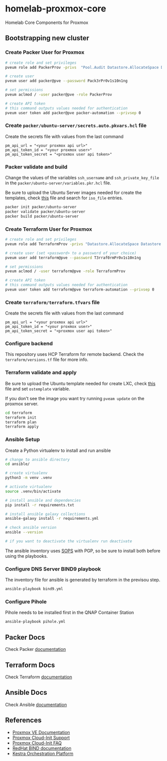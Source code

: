 # homelab-proxmox-core

Homelab Core Components for Proxmox

## Bootstrapping new cluster

### Create Packer User for Proxmox

```bash
# create role and set privileges
pveum role add PackerProv -privs  "Pool.Audit Datastore.AllocateSpace Datastore.Allocate Datastore.Audit VM.Allocate VM.Audit VM.Backup VM.Clone VM.Config.CDROM VM.Config.CPU VM.Config.Cloudinit VM.Config.Disk VM.Config.HWType VM.Config.Memory VM.Config.Network VM.Config.Options VM.Console VM.Migrate VM.Monitor VM.PowerMgmt VM.Snapshot VM.Snapshot.Rollback SDN.Use"

# create user
pveum user add packer@pve --password Pack3rPr0v1s10n1ng

# set permissions
pveum aclmod / -user packer@pve -role PackerProv

# create API token
# this command outputs values needed for authentication
pveum user token add packer@pve packer-automation --privsep 0
```

### Create ```packer/ubuntu-server/secrets.auto.pkvars.hcl``` file

Create the secrets file with values from the last command

```hcl
pm_api_url = "<your proxmox api url>"
pm_api_token_id = "<your proxmox user>"
pm_api_token_secret = "<proxmox user api token>"
```

### Packer validate and build

Change the values of the variables ```ssh_username``` and ```ssh_private_key_file``` in the ```packer/ubuntu-server/variables.pkr.hcl``` file.

Be sure to upload the Ubuntu Server images needed for create the templates, check [this](packer/ubuntu-server/proxmox-ubuntu.pkr.hcl) file and search for ```iso_file``` entries.

```bash
packer init packer/ubuntu-server
packer validate packer/ubuntu-server
packer build packer/ubuntu-server
```

### Create Terraform User for Proxmox

```bash
# create role and set privileges
pveum role add TerraformProv -privs "Datastore.AllocateSpace Datastore.AllocateTemplate Datastore.Audit Pool.Allocate Sys.Audit Sys.Console Sys.Modify VM.Allocate VM.Audit VM.Clone VM.Config.CDROM VM.Config.Cloudinit VM.Config.CPU VM.Config.Disk VM.Config.HWType VM.Config.Memory VM.Config.Network VM.Config.Options VM.Migrate VM.Monitor VM.PowerMgmt SDN.Use"

# create user (set <password> to a password of your choice)
pveum user add terraform@pve --password T3rraf0rmPr0v1s10n1ng

# set permissions
pveum aclmod / -user terraform@pve -role TerraformProv

# create API token
# this command outputs values needed for authentication
pveum user token add terraform@pve terraform-automation --privsep 0
```

### Create ```terraform/terraform.tfvars``` file

Create the secrets file with values from the last command

```hcl
pm_api_url = "<your proxmox api url>"
pm_api_token_id = "<your proxmox user>"
pm_api_token_secret = "<proxmox user api token>"
```

### Configure backend

This repository uses HCP Terraform for remote backend. Check the ```terraform/versions.tf``` file for more info.

### Terraform validate and apply

Be sure to upload the Ubuntu template needed for create LXC, check [this](terraform/modules/dns_server/variables.tf) file and set ```ostemplate``` variable.

If you don't see the image you want try running ```pveam update``` on the proxmox server.

```bash
cd terraform
terraform init
terraform plan
terraform apply
```

### Ansible Setup

Create a Python virtualenv to install and run ansible

```bash
# change to ansible directory
cd ansible/

# create virtualenv
python3 -m venv .venv

# activate virtualenv
source .venv/bin/activate

# install ansible and dependencies
pip install -r requirements.txt

# install ansible galaxy collections
ansible-galaxy install -r requirements.yml

# check ansible version
ansible --version

# if you want to deactivate the virtualenv run deactivate
```

The ansible inventory uses [SOPS](https://github.com/getsops/sops) with PGP, so be sure to install both before using the playbooks.

### Configure DNS Server BIND9 playbook

The inventory file for ansible is generated by terraform in the previsou step.

```bash
ansible-playbook bind9.yml
```

### Configure Pihole

Pihole needs to be installed first in the QNAP Container Station

```bash
ansible-playbook pihole.yml
```

## Packer Docs

Check Packer [documentation](./packer/README.md)

## Terraform Docs

Check Terraform [documentation](./terraform/README.md)

## Ansible Docs

Check Ansible [documentation](./ansible/README.md)

## References

- [Proxmox VE Documentation](https://pve.proxmox.com/pve-docs/)
- [Proxmox Cloud-Init Support](https://pve.proxmox.com/wiki/Cloud-Init_Support)
- [Proxmox Cloud-Init FAQ](https://pve.proxmox.com/wiki/Cloud-Init_FAQ)
- [RedHat BIND documentation](https://docs.redhat.com/en/documentation/red_hat_enterprise_linux/4/html/reference_guide/ch-bind)
- [Kestra Orchestration Platform](https://kestra.io/)
